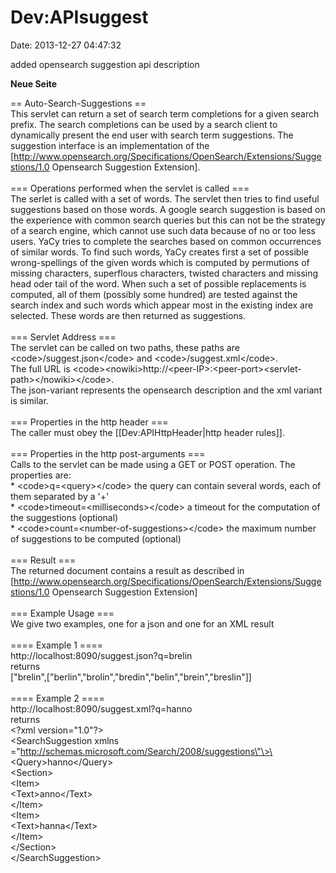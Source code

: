 Dev:APIsuggest
==============

Date: 2013-12-27 04:47:32

added opensearch suggestion api description

**Neue Seite**

<div>

== Auto-Search-Suggestions ==\
This servlet can return a set of search term completions for a given
search prefix. The search completions can be used by a search client to
dynamically present the end user with search term suggestions. The
suggestion interface is an implementation of the
\[http://www.opensearch.org/Specifications/OpenSearch/Extensions/Suggestions/1.0
Opensearch Suggestion Extension\].\
\
=== Operations performed when the servlet is called ===\
The serlet is called with a set of words. The servlet then tries to find
useful suggestions based on those words. A google search suggestion is
based on the experience with common search queries but this can not be
the strategy of a search engine, which cannot use such data because of
no or too less users. YaCy tries to complete the searches based on
common occurrences of similar words. To find such words, YaCy creates
first a set of possible wrong-spellings of the given words which is
computed by permutions of missing characters, superflous characters,
twisted characters and missing head oder tail of the word. When such a
set of possible replacements is computed, all of them (possibly some
hundred) are tested against the search index and such words which appear
most in the existing index are selected. These words are then returned
as suggestions.\
\
=== Servlet Address ===\
The servlet can be called on two paths, these paths are
\<code\>/suggest.json\</code\> and \<code\>/suggest.xml\</code\>.\
The full URL is
\<code\>\<nowiki\>http://\<peer-IP\>:\<peer-port\>\<servlet-path\>\</nowiki\>\</code\>.\
The json-variant represents the opensearch description and the xml
variant is similar.\
\
=== Properties in the http header ===\
The caller must obey the \[\[Dev:APIHttpHeader\|http header rules\]\].\
\
=== Properties in the http post-arguments ===\
Calls to the servlet can be made using a GET or POST operation. The
properties are:\
\* \<code\>q=\<query\>\</code\> the query can contain several words,
each of them separated by a \'+\'\
\* \<code\>timeout=\<milliseconds\>\</code\> a timeout for the
computation of the suggestions (optional)\
\* \<code\>count=\<number-of-suggestions\>\</code\> the maximum number
of suggestions to be computed (optional)\
\
=== Result ===\
The returned document contains a result as described in
\[http://www.opensearch.org/Specifications/OpenSearch/Extensions/Suggestions/1.0
Opensearch Suggestion Extension\]\
\
=== Example Usage ===\
We give two examples, one for a json and one for an XML result\
\
==== Example 1 ====\
http://localhost:8090/suggest.json?q=brelin\
returns\
\[\"brelin\",\[\"berlin\",\"brolin\",\"bredin\",\"belin\",\"brein\",\"breslin\"\]\]\
\
==== Example 2 ====\
http://localhost:8090/suggest.xml?q=hanno\
returns\
\<?xml version=\"1.0\"?\>\
\<SearchSuggestion xmlns
=\"http://schemas.microsoft.com/Search/2008/suggestions\"\>\
\<Query\>hanno\</Query\>\
\<Section\>\
\<Item\>\
\<Text\>anno\</Text\>\
\</Item\>\
\<Item\>\
\<Text\>hanna\</Text\>\
\</Item\>\
\</Section\>\
\</SearchSuggestion\>

</div>
